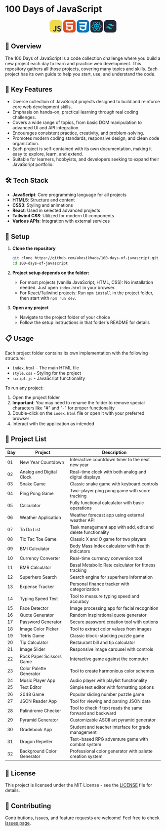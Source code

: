 # 100 Days of JavaScript

<div align="center">
   <img src="assets/js.png" width="40" alt="JavaScript">
   <img src="assets/html.png" width="40" alt="HTML">
   <img src="assets/css.png" width="40" alt="CSS">
   <img src="assets/react.png" width="40" alt="React">
   <img src="assets/tailwind.png" width="40" alt="Tailwind">
</div>

## 📝 Overview

The 100 Days of JavaScript is a code collection challenge where you build a new project each day to learn and practice web development. This repository gathers all those projects, covering many topics and skills. Each project has its own guide to help you start, use, and understand the code.

## 🔑 Key Features

- Diverse collection of JavaScript projects designed to build and reinforce core web development skills.
- Emphasis on hands-on, practical learning through real coding challenges.
- Covers a wide range of topics, from basic DOM manipulation to advanced UI and API integration.
- Encourages consistent practice, creativity, and problem-solving.
- Promotes modern coding standards, responsive design, and clean code organization.
- Each project is self-contained with its own documentation, making it easy to explore, learn, and extend.
- Suitable for learners, hobbyists, and developers seeking to expand their JavaScript portfolio.

## 🛠️ Tech Stack

- **JavaScript**: Core programming language for all projects
- **HTML5**: Structure and content
- **CSS3**: Styling and animations
- **React**: Used in selected advanced projects
- **Tailwind CSS**: Utilized for modern UI components
- **Various APIs**: Integration with external services

## 🚀 Setup

1. **Clone the repository**

   ```bash
   git clone https://github.com/akosikhada/100-days-of-javascript.git
   cd 100-days-of-javascript
   ```

2. **Project setup depends on the folder:**

   - For most projects (vanilla JavaScript, HTML, CSS): No installation needed. Just open `index.html` in your browser.
   - For React/Tailwind projects: Run `npm install` in the project folder, then start with `npm run dev`.

3. **Open any project**
   - Navigate to the project folder of your choice
   - Follow the setup instructions in that folder's README for details

## 📋 Usage

Each project folder contains its own implementation with the following structure:

- `index.html` - The main HTML file
- `style.css` - Styling for the project
- `script.js` - JavaScript functionality

To run any project:

1. Open the project folder
2. **Important**: You may need to rename the folder to remove special characters like "#" and "-" for proper functionality
3. Double-click on the `index.html` file or open it with your preferred browser
4. Interact with the application as intended

## 📂 Project List

| Day | Project                    | Description                                                 |
| --- | -------------------------- | ----------------------------------------------------------- |
| 01  | New Year Countdown         | Interactive countdown timer to the next new year            |
| 02  | Analog and Digital Clock   | Real-time clock with both analog and digital displays       |
| 03  | Snake Game                 | Classic snake game with keyboard controls                   |
| 04  | Ping Pong Game             | Two-player ping pong game with score tracking               |
| 05  | Calculator                 | Fully functional calculator with basic operations           |
| 06  | Weather Application        | Weather forecast app using external weather API             |
| 07  | To Do List                 | Task management app with add, edit and delete functionality |
| 08  | Tic Tac Toe Game           | Classic X and O game for two players                        |
| 09  | BMI Calculator             | Body Mass Index calculator with health indicators           |
| 10  | Currency Converter         | Real-time currency conversion tool                          |
| 11  | BMR Calculator             | Basal Metabolic Rate calculator for fitness tracking        |
| 12  | Superhero Search           | Search engine for superhero information                     |
| 13  | Expense Tracker            | Personal finance tracker with categorization                |
| 14  | Typing Speed Test          | Tool to measure typing speed and accuracy                   |
| 15  | Face Detector              | Image processing app for facial recognition                 |
| 16  | Quote Generator            | Random inspirational quote generator                        |
| 17  | Password Generator         | Secure password creation tool with options                  |
| 18  | Image Color Picker         | Tool to extract color values from images                    |
| 19  | Tetris Game                | Classic block-stacking puzzle game                          |
| 20  | Tip Calculator             | Restaurant bill and tip calculator                          |
| 21  | Image Slider               | Responsive image carousel with controls                     |
| 22  | Rock Paper Scissors Game   | Interactive game against the computer                       |
| 23  | Color Palette Generator    | Tool to create harmonious color schemes                     |
| 24  | Music Player App           | Audio player with playlist functionality                    |
| 25  | Text Editor                | Simple text editor with formatting options                  |
| 26  | 2048 Game                  | Popular sliding number puzzle game                          |
| 27  | JSON Reader App            | Tool for viewing and parsing JSON data                      |
| 28  | Palindrome Checker         | Tool to check if text reads the same forward and backward   |
| 29  | Pyramid Generator          | Customizable ASCII art pyramid generator                    |
| 30  | Gradebook App              | Student and teacher interface for grade management          |
| 31  | Dragon Repeller            | Text-based RPG adventure game with combat system            |
| 32  | Background Color Generator | Professional color generator with palette creation system   |

## 📝 License

This project is licensed under the MIT License - see the [LICENSE](LICENSE) file for details.

## 🤝 Contributing

Contributions, issues, and feature requests are welcome! Feel free to check [issues page](https://github.com/akosikhada/100-days-of-javascript/issues).
